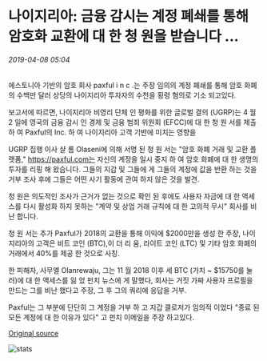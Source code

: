 # 나이지리아: 금융 감시는 계정 폐쇄를 통해 암호화 교환에 대 한 청 원을 받습니다 ...

###### 2019-04-08 05:04

에스토니아 기반의 암호 회사 paxful i n c .는 주장 임의의 계정 폐쇄를 통해 암호 화폐의 수백만 달러 상당의 나이지리아 투자자의 수천을 횡령 혐의로 기소 되고있다.

보고서에 따르면, 나이지리아 비영리 단체 인 평화를 위한 글로벌 결의 (UGRP)는 4 월 2 일에 영국의 금융 감시 인 경제 및 금융 범죄 위원회 (EFCC)에 대 한 청 원 서를 제출 하 여 Paxful의 Inc. 하 여 나이지리아 고객 기반에 미치는 영향을

UGRP 집행 이사 샬 롬 Olaseni에 의해 서명 된 청 원 서는 "암호 화폐 거래 및 교환 플랫폼," https://paxful.com는 자신의 계정을 일시 중지 하 여 암호 화폐에 대 한 생명의 투자를 리핑 해 왔습니다. 그들의 지갑 및 그들에 게 그들의 계정에 값을 반환 하는 것을 거부 조사 후에 그들은 어떤 사기 활동에 관여 하지 않은 것을 발견.

청 원은 의도적인 조사가 근거가 없는 것으로 확인 된 후에도 사용자 자금에 대 한 액세스를 다시 활성화 하지 못하는 "계약 및 상업 거래 규칙에 대 한 고의적 무시" 회사를 비난 합니다.

청 원 서는 추가 Paxful가 2018의 교환을 통해 이익에 $2000만을 생성 한 주장, 나이지리아의 고객은 비트 코인 (BTC),이 더 리 움, 라이트 코인 (LTC) 및 기타 암호 화폐의 거래에서 40%를 제공 한 것으로 사칭.

한 피해자, 사무엘 Olanrewaju, 그는 11 월 2018 이후 세 BTC (가치 ~ $15750를 눌러)에 대 한 액세스를 잃 었 펀치 뉴스에 게 말했다, 회사는 거짓 가짜 사용자 프로필을 만드는 그를 비난 했다고 주장, 그 후 그의 쿼리에 응답을 거부.

Paxful는 그 부분에 단단히 그 계정을 거부 하 고 지갑 클로저가 임의적 이었다 "종료 된 모든 계정에 대 한 이유가 있다" 고 펀치 이메일을 주장 하고있다.

[Original source](https://cointelegraph.com/news/nigeria-financial-watchdog-receives-petition-against-crypto-exchange-over-account-closures)

![stats](https://c.statcounter.com/11760860/0/a89fa40b/1/ "stats")